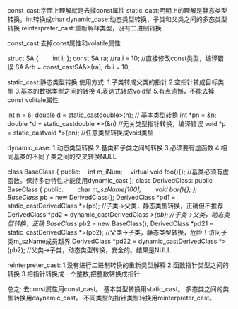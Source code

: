 const_cast:字面上理解就是去掉const属性
static_cast:明明上的理解是静态类型转换，int转换成char
dynamic_case:动态类型转换，子类和父类之间的多态类型转换
reinterpreter_cast:重新解释类型，没有二进制转换

const_cast:去掉const属性和volatile属性

struct SA {
　　int i;
};
const SA ra;
//ra.i = 10; //直接修改const类型，编译错误
SA &rb = const_castSA&>(ra);
rb.i = 10;

static_cast:静态类型转换
使用方式:
    1.子类转成父类的指针
    2.空指针转成目标类型
    3.基本的数据类型之间的转换
    4.表达式转成void型
    5.有点遗憾，不能去掉const volitale属性

int n = 6;
double d = static_castdouble>(n); // 基本类型转换
int *pn = &n;
double *d = static_castdouble *>(&n) //无关类型指针转换，编译错误
void *p = static_castvoid *>(pn); //任意类型转换成void类型


dynamic_case:
    1.动态类型转换
    2.基类和子类之间的转换
    3.必须要有虚函数
    4.相同基类的不同子类之间的交叉转换NULL


class BaseClass {
public:
　int m_iNum;
　virtual void foo(){};
//基类必须有虚函数。保持多台特性才能使用dynamic_cast
};
class DerivedClass: public BaseClass {
public:
　　char *m_szName[100];
　　void bar(){};
};
BaseClass* pb = new DerivedClass();
DerivedClass *pd1 = static_castDerivedClass *>(pb);
//子类->父类，静态类型转换，正确但不推荐
DerivedClass *pd2 = dynamic_castDerivedClass *>(pb);
//子类->父类，动态类型转换，正确
BaseClass* pb2 = new BaseClass();
DerivedClass *pd21 = static_castDerivedClass *>(pb2);
//父类->子类，静态类型转换，危险！访问子类m_szName成员越界
DerivedClass *pd22 = dynamic_castDerivedClass *>(pb2);
//父类->子类，动态类型转换，安全的。结果是NULL

reinterpreter_cast:
    1.没有进行二进制转换的重新类型解释
    2.函数指针类型之间的转换
    3.把指针转换成一个整数,把整数转换成指针


总之:
去const属性用const_cast。
基本类型转换用static_cast。
多态类之间的类型转换用daynamic_cast。
不同类型的指针类型转换用reinterpreter_cast。

